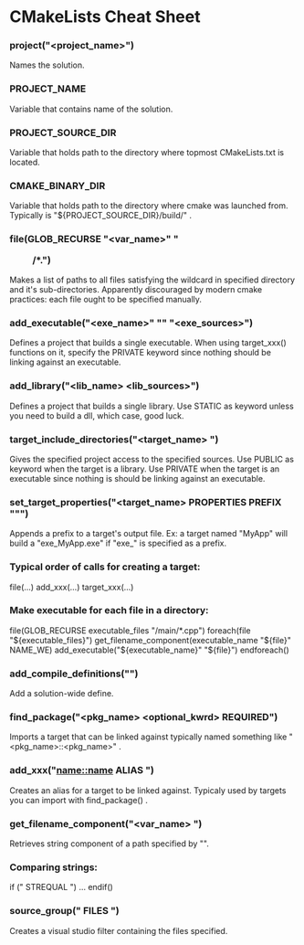 # CMakeLists Cheat Sheet

### project("<project_name>")
Names the solution.

### PROJECT_NAME
Variable that contains name of the solution.

### PROJECT_SOURCE_DIR
Variable that holds path to the directory where topmost CMakeLists.txt is located.

### CMAKE_BINARY_DIR
Variable that holds path to the directory where cmake was launched from. Typically is "${PROJECT_SOURCE_DIR}/build/" .

### file(GLOB_RECURSE "<var_name>" "<dir>/*.<extension>")
Makes a list of paths to all files satisfying the wildcard in specified directory and it's sub-directories. Apparently discouraged by modern cmake practices: each file ought to be specified manually.

### add_executable("<exe_name>" "<kwrd>" "<exe_sources>")
Defines a project that builds a single executable. When using target_xxx() functions on it, specify the PRIVATE keyword since nothing should be linking against an executable.

### add_library("<lib_name> <kwrd> <lib_sources>")
Defines a project that builds a single library. Use STATIC as keyword unless you need to build a dll, which case, good luck.

### target_include_directories("<target_name> <kwrd> <sources>")
Gives the specified project access to the specified sources. Use PUBLIC as keyword when the target is a library. Use PRIVATE when the target is an executable since nothing is should be linking against an executable.

### set_target_properties("<target_name> PROPERTIES PREFIX "<prefix>"")
Appends a prefix to a target's output file. Ex: a target named "MyApp" will build a "exe_MyApp.exe" if "exe_" is specified as a prefix.

### Typical order of calls for creating a target:
file(...)
add_xxx(...)
target_xxx(...)

### Make executable for each file in a directory:
file(GLOB_RECURSE executable_files "/main/*.cpp")
foreach(file "${executable_files}")
get_filename_component(executable_name "${file}" NAME_WE)
add_executable("${executable_name}" "${file}")
endforeach()

### add_compile_definitions("<define>")
Add a solution-wide define.

### find_package("<pkg_name> <optional_kwrd> REQUIRED")
Imports a target that can be linked against typically named something like "<pkg_name>::<pkg_name>" .

### add_xxx("<name::name> ALIAS <target>")
Creates an alias for a target to be linked against. Typicaly used by targets you can import with find_package() .

### get_filename_component("<var_name> <path> <params>")
Retrieves string component of a path specified by "<params>".

### Comparing strings:
if ("<str0> STREQUAL <str1>")
...
endif()

### source_group("<name> FILES <sources>")
Creates a visual studio filter containing the files specified.
